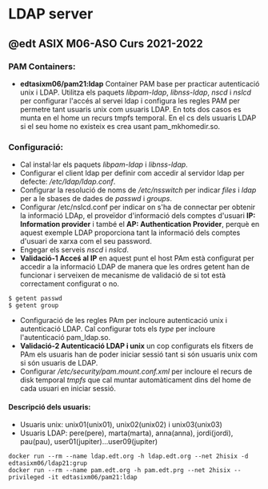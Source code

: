 # LDAP server
## @edt ASIX M06-ASO Curs 2021-2022

### PAM Containers:

 * **edtasixm06/pam21:ldap** Container PAM base per practicar autenticació unix i LDAP.
   Utilitza els paquets *libpam-ldap*, *libnss-ldap*, *nscd* i *nslcd* per configurar l'accés al servei ldap
   i configura les regles PAM per permetre tant usuaris unix com usuaris LDAP. En tots dos casos es 
   munta en el home un recurs tmpfs temporal. En el cs dels usuaris LDAP si el seu home no existeix
   es crea usant pam_mkhomedir.so.


### Configuració:

 * Cal instal·lar els paquets *libpam-ldap* i *libnss-ldap*.
 * Configurar el client ldap per definir com accedir al servidor ldap per defecte: */etc/ldap/ldap.conf*.
 * Configurar la resolució de noms de */etc/nsswitch* per indicar *files* i *ldap* per a le sbases de dades 
   de *passwd* i *groups*. 
 * Configurar /etc/nslcd.conf per indicar on s'ha de connectar per obtenir la informació LDAp, el proveïdor
   d'informació dels comptes d'usuari **IP: Information provider** i també el **AP: Authentication Provider**,
   perquè en aquest exemple LDAP proporciona tant la informació dels comptes d'usuari de xarxa com el seu password.
 * Engegar els serveis *nscd* i *nslcd*.
 * **Validació-1 Acceś al IP** en aquest punt el host PAm està configurat per accedir a la informació LDAP de 
   manera que les ordres getent han de funcionar i serveixen de mecanisme de validació de si tot està correctament
    configurat o no.

```
$ getent passwd
$ getent group
```

 * Configuració de les regles PAm per incloure autenticació unix i autenticació LDAP. Cal configurar tots 
   els *type* per incloure l'autenticació pam_ldap.so.
 * **Validació-2 Autenticació LDAP i unix** un cop configurats els fitxers de PAm els usuaris han de poder 
   iniciar sessió tant si són usuaris unix com si són usuaris de LDAP.
 * Configurar */etc/security/pam.mount.conf.xml* per incloure el recurs de disk temporal *tmpfs* que cal muntar
   automàticament dins del home de cada usuari en iniciar sessió.


#### Descripció dels usuaris:

 * Usuaris unix: unix01(unix01), unix02(unix02)  i unix03(unix03)
 * Usuaris LDAP: pere(pere), marta(marta), anna(anna), jordi(jordi), pau(pau), user01(jupiter)...user09(jupiter)


``` 
docker run --rm --name ldap.edt.org -h ldap.edt.org --net 2hisix -d edtasixm06/ldap21:grup
docker run --rm --name pam.edt.org -h pam.edt.prg --net 2hisix --privileged -it edtasixm06/pam21:ldap
```
